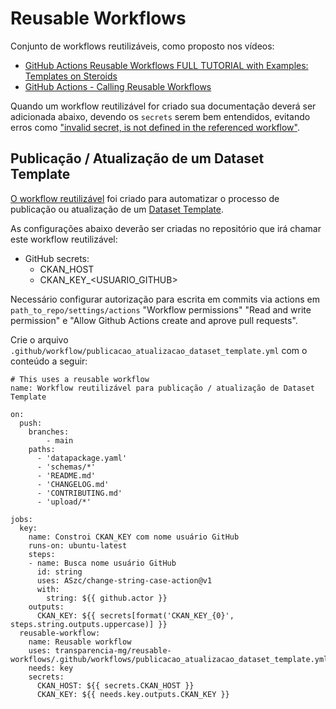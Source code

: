 # Reusable Workflows

Conjunto de workflows reutilizáveis, como proposto nos vídeos:

- [GitHub Actions Reusable Workflows FULL TUTORIAL with Examples: Templates on Steroids](https://www.youtube.com/watch?v=lRypYtmbKMs)
- [GitHub Actions - Calling Reusable Workflows](https://www.youtube.com/watch?v=2dxmvDL1gP8)

Quando um workflow reutilizável for criado sua documentação deverá ser adicionada abaixo, devendo os `secrets` serem bem entendidos, evitando erros como ["invalid secret, is not defined in the referenced workflow"](https://github.com/orgs/community/discussions/26749).

## Publicação / Atualização de um Dataset Template

[O workflow reutilizável](https://github.com/transparencia-mg/reusable-workflows/blob/main/.github/workflows/publicacao_atualizacao_dataset_template.yml) foi criado para automatizar o processo de publicação ou atualização de um [Dataset Template](https://github.com/transparencia-mg/dataset-template).

As configurações abaixo deverão ser criadas no repositório que irá chamar este workflow reutilizável:

- GitHub secrets:
  - CKAN_HOST
  - CKAN_KEY_<USUARIO_GITHUB>

Necessário configurar autorização para escrita em commits via actions em `path_to_repo/settings/actions` "Workflow permissions" "Read and write permission" e "Allow Github Actions create and aprove pull requests".

Crie o arquivo `.github/workflow/publicacao_atualizacao_dataset_template.yml` com o conteúdo a seguir:

```
# This uses a reusable workflow
name: Workflow reutilizável para publicação / atualização de Dataset Template

on:
  push:
    branches:
        - main
    paths:
      - 'datapackage.yaml'
      - 'schemas/*'
      - 'README.md'
      - 'CHANGELOG.md'
      - 'CONTRIBUTING.md'
      - 'upload/*'

jobs:
  key:
    name: Constroi CKAN_KEY com nome usuário GitHub 
    runs-on: ubuntu-latest
    steps:
    - name: Busca nome usuário GitHub
      id: string
      uses: ASzc/change-string-case-action@v1
      with:
        string: ${{ github.actor }}
    outputs:
      CKAN_KEY: ${{ secrets[format('CKAN_KEY_{0}', steps.string.outputs.uppercase)] }}
  reusable-workflow:
    name: Reusable workflow
    uses: transparencia-mg/reusable-workflows/.github/workflows/publicacao_atualizacao_dataset_template.yml@main
    needs: key
    secrets:
      CKAN_HOST: ${{ secrets.CKAN_HOST }}
      CKAN_KEY: ${{ needs.key.outputs.CKAN_KEY }}
```